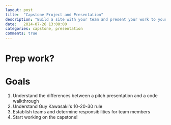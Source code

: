 ```yaml
---
layout: post
title:  "Capstone Project and Presentation"
description: "Build a site with your team and present your work to your peers."
date:   2014-07-26 13:00:00
categories: capstone, presentation
comments: true
---
```


Prep work?
==========


Goals
=====
1. Understand the differences between a pitch presentation and a code walkthrough
2. Understand Guy Kawasaki's 10-20-30 rule
3. Establish teams and determine responsibilities for team members
4. Start working on the capstone!


<!--
Exercises (do these in class)
=============================
1. Umm...
2. And then...
3. And it'll be awesome.

After each exercise, have a TA or instructor check your work before moving on.
-->
